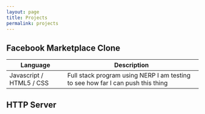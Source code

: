 ```yaml
---
layout: page
title: Projects
permalink: projects
---
```


## Facebook Marketplace Clone
| Language     | Description |
| ----------- | ----------- |
| Javascript / HTML5 / CSS   | Full stack program using NERP  I am testing to see how far I can push this thing|


## HTTP Server


